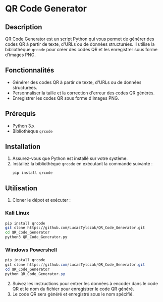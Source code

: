 # QR Code Generator

## Description
QR Code Generator est un script Python qui vous permet de générer des codes QR à partir de texte, d'URLs ou de données structurées. Il utilise la bibliothèque `qrcode` pour créer des codes QR et les enregistrer sous forme d'images PNG.

## Fonctionnalités
- Générer des codes QR à partir de texte, d'URLs ou de données structurées.
- Personnaliser la taille et la correction d'erreur des codes QR générés.
- Enregistrer les codes QR sous forme d'images PNG.

## Prérequis
- Python 3.x
- Bibliothèque `qrcode`

## Installation
1. Assurez-vous que Python est installé sur votre système.
2. Installez la bibliothèque `qrcode` en exécutant la commande suivante :
   ```
   pip install qrcode
   ```

## Utilisation
1. Cloner le dépot et exécuter :
### Kali Linux
```bash
pip install qrcode
git clone https://github.com/LucasTylczak/QR_Code_Generator.git
cd QR_Code_Generator
python3 QR_Code_Generator.py
```
### Windows Powershell
```powershell
pip install qrcode
git clone https://github.com/LucasTylczak/QR_Code_Generator.git
cd QR_Code_Generator
python QR_Code_Generator.py
```
2. Suivez les instructions pour entrer les données à encoder dans le code QR et le nom du fichier pour enregistrer le code QR généré.
3. Le code QR sera généré et enregistré sous le nom spécifié.
